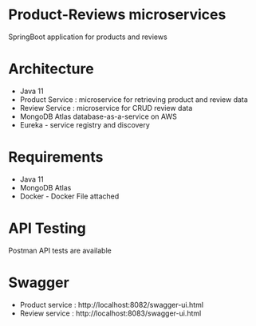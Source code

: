 # Product-Reviews microservices
SpringBoot application for products and reviews

# Architecture
- Java 11
- Product Service : microservice for retrieving product and review data
- Review Service : microservice for CRUD review data
- MongoDB Atlas database-as-a-service on AWS
- Eureka - service registry and discovery
 
# Requirements
 - Java 11 
 - MongoDB Atlas
 - Docker - Docker File attached
 
# API Testing
  Postman API tests are available 

# Swagger 
 - Product service : http://localhost:8082/swagger-ui.html
 - Review service  : http://localhost:8083/swagger-ui.html
